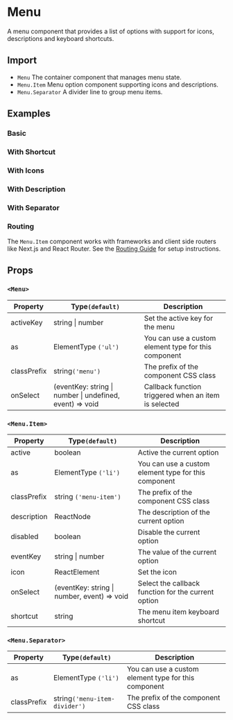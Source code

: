 # Menu

A menu component that provides a list of options with support for icons, descriptions and keyboard shortcuts.

## Import

<!--{include:<import-guide>}-->

- `Menu` The container component that manages menu state.
- `Menu.Item` Menu option component supporting icons and descriptions.
- `Menu.Separator` A divider line to group menu items.

## Examples

### Basic

<!--{include:`basic.md`}-->

### With Shortcut

<!--{include:`shortcut.md`}-->

### With Icons

<!--{include:`icons.md`}-->

### With Description

<!--{include:`description.md`}-->

### With Separator

<!--{include:`separator.md`}-->

### Routing

The `Menu.Item` component works with frameworks and client side routers like Next.js and React Router. See the [Routing Guide](/guide/composition/#third-party-routing-library) for setup instructions.

<!--{include:`with-router.md`}-->

## Props

### `<Menu>`

| Property    | Type`(default)`                                          | Description                                          |
| ----------- | -------------------------------------------------------- | ---------------------------------------------------- |
| activeKey   | string \| number                                         | Set the active key for the menu                      |
| as          | ElementType `('ul')`                                     | You can use a custom element type for this component |
| classPrefix | string`('menu')`                                         | The prefix of the component CSS class                |
| onSelect    | (eventKey: string \| number \| undefined, event) => void | Callback function triggered when an item is selected |

### `<Menu.Item>`

| Property    | Type`(default)`                             | Description                                          |
| ----------- | ------------------------------------------- | ---------------------------------------------------- |
| active      | boolean                                     | Active the current option                            |
| as          | ElementType `('li')`                        | You can use a custom element type for this component |
| classPrefix | string `('menu-item')`                      | The prefix of the component CSS class                |
| description | ReactNode                                   | The description of the current option                |
| disabled    | boolean                                     | Disable the current option                           |
| eventKey    | string \| number                            | The value of the current option                      |
| icon        | ReactElement                                | Set the icon                                         |
| onSelect    | (eventKey: string \| number, event) => void | Select the callback function for the current option  |
| shortcut    | string                                      | The menu item keyboard shortcut                      |

### `<Menu.Separator>`

| Property    | Type`(default)`               | Description                                          |
| ----------- | ----------------------------- | ---------------------------------------------------- |
| as          | ElementType `('li')`          | You can use a custom element type for this component |
| classPrefix | string`('menu-item-divider')` | The prefix of the component CSS class                |
